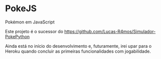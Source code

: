 # PokeJS
Pokémon em JavaScript


Este projeto é o sucessor do https://github.com/Lucas-R4mos/Simulador-PokePython


Ainda está no início do desenvolvimento e, futuramente, irei upar para o Heroku quando concluir as primeiras funcionalidades com jogabilidade.
